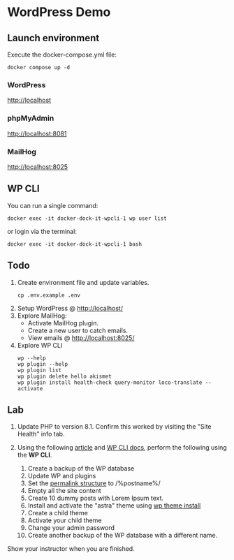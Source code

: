 # WordPress Demo

## Launch environment

Execute the docker-compose.yml file: 
```shell
docker compose up -d
```

### WordPress
<http://localhost>

### phpMyAdmin
<http://localhost:8081>

### MailHog
<http://localhost:8025>

## WP CLI
You can run a single command:
```shell
docker exec -it docker-dock-it-wpcli-1 wp user list
```
or login via the terminal:
```shell
docker exec -it docker-dock-it-wpcli-1 bash
```

## Todo
1. Create environment file and update variables.
    ```shell
   cp .env.example .env
    ```
2. Setup WordPress @ <http://localhost/>
3. Explore MailHog:
   * Activate MailHog plugin.
   * Create a new user to catch emails.
   * View emails @ <http://localhost:8025/>
4. Explore WP CLI
   ```
   wp --help
   wp plugin --help
   wp plugin list
   wp plugin delete hello akismet
   wp plugin install health-check query-monitor loco-translate --activate
   ```

## Lab
1. Update PHP to version 8.1. Confirm this worked by visiting the "Site Health" info tab.
2. Using the following [article](https://www.codeinwp.com/blog/wp-cli/) 
   and [WP CLI docs](https://developer.wordpress.org/cli/commands/), 
   perform the following using the __WP CLI__.

   1. Create a backup of the WP database
   2. Update WP and plugins
   3. Set the [permalink structure](https://developer.wordpress.org/cli/commands/rewrite/structure/) to /%postname%/
   4. Empty all the site content
   5. Create 10 dummy posts with Lorem Ipsum text.
   6. Install and activate the "astra" theme using [wp theme install](https://developer.wordpress.org/cli/commands/theme/install/)
   7. Create a child theme
   8. Activate your child theme
   9. Change your admin password
   10. Create another backup of the WP database with a different name.

Show your instructor when you are finished.
